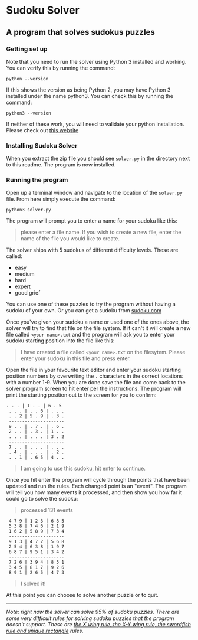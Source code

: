# Sudoku Solver
## A program that solves sudokus puzzles

### Getting set up
Note that you need to run the solver using Python 3 installed and working. You can verify this by running the command:

`python --version`

If this shows the version as being Python 2, you may have Python 3 installed under the name python3. You can check this by running the command:

`python3 --version`

If neither of these work, you will need to validate your python installation. Please check out [this website](https://realpython.com/installing-python/)

### Installing Sudoku Solver
When you extract the zip file you should see `solver.py` in the directory next to this readme. The program is now installed.

### Running the program
Open up a terminal window and navigate to the location of the `solver.py` file. From here simply execute the command:

`python3 solver.py`

The program will prompt you to enter a name for your sudoku like this:

> please enter a file name. If you wish to create a new file,
> enter the name of the file you would like to create.

The solver ships with 5 sudokus of different difficulty levels. These are called:
- easy
- medium
- hard
- expert
- good grief

You can use one of these puzzles to try the program without having a sudoku of your own. Or you can get a sudoku from [sudoku.com](http://sudoku.com)

Once you've given your sudoku a name or used one of the ones above, the solver will try to find that file on the file system. If it can't it will create a new file called `<your name>.txt` and the program will ask you to enter your sudoku starting position into the file like this:

> I have created a file called `<your name>.txt` on the filesytem. 
> Please enter your sudoku in this file and press enter.

Open the file in your favourite text editor and enter your sudoku starting position numbers by overwriting the `.` characters in the correct locations with a number 1-9. When you are done save the file and come back to the solver program screen to hit enter per the instructions. The program will print the starting position out to the screen for you to confirm:

```
. . . | 1 . . | 6 . 5
 . . . | . . 6 | . . .
 . . 2 | 5 . 9 | . 3 .
 ---------------------
 9 . . | . 7 . | . 6 .
 2 . . | . 3 . | 1 . .
 . . . | . . . | 3 . 2
 ---------------------
 7 . . | . . . | . . .
 . 4 . | . . . | . 2 .
 . . 1 | . 6 5 | 4 . .
```
> I am going to use this sudoku, hit enter to continue.

Once you hit enter the program will cycle through the points that have been updated and run the rules. Each changed point is an "event". The program will tell you how many events it processed, and then show you how far it could go to solve the sudoku:

> processed 131 events

```
 4 7 9 | 1 2 3 | 6 8 5
 5 3 8 | 7 4 6 | 2 1 9
 1 6 2 | 5 8 9 | 7 3 4
 ---------------------
 9 1 3 | 4 7 2 | 5 6 8
 2 5 4 | 6 3 8 | 1 9 7
 6 8 7 | 9 5 1 | 3 4 2
 ---------------------
 7 2 6 | 3 9 4 | 8 5 1
 3 4 5 | 8 1 7 | 9 2 6
 8 9 1 | 2 6 5 | 4 7 3
```
> I solved it!

At this point you can choose to solve another puzzle or to quit.

---

*Note: right now the solver can solve 95% of sudoku puzzles. There are some very difficult rules for solving sudoku puzzles that the program doesn't support. These are [the X wing rule, the X-Y wing rule, the swordfish rule and unique rectangle](https://www.learn-sudoku.com/advanced-techniques.html) rules.*
